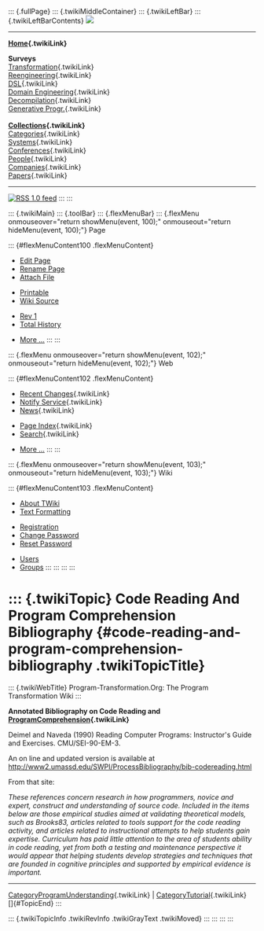 ::: {.fullPage}
::: {.twikiMiddleContainer}
::: {.twikiLeftBar}
::: {.twikiLeftBarContents}
![](../pub/transformation.gif)

------------------------------------------------------------------------

**[Home](WebHome){.twikiLink}**

**Surveys**\
[Transformation](ProgramTransformation){.twikiLink}\
[Reengineering](ReengineeringWiki){.twikiLink}\
[DSL](DomainSpecificLanguages){.twikiLink}\
[Domain Engineering](DomainEngineering){.twikiLink}\
[Decompilation](DeCompilation){.twikiLink}\
[Generative Progr.](GenerativeProgrammingWiki){.twikiLink}\
\
**[Collections](CategoryCollection){.twikiLink}**\
[Categories](CategoryCategory){.twikiLink}\
[Systems](TransformationSystems){.twikiLink}\
[Conferences](TransformationConferences){.twikiLink}\
[People](TransformationPeople){.twikiLink}\
[Companies](TransformationCompanies){.twikiLink}\
[Papers](CategoryPaper){.twikiLink}

------------------------------------------------------------------------

[![](../pub/rss.gif "RSS 1.0 feed")](WebRss@skin=rss)
:::
:::

::: {.twikiMain}
::: {.toolBar}
::: {.flexMenuBar}
::: {.flexMenu onmouseover="return showMenu(event, 100);" onmouseout="return hideMenu(event, 100);"}
Page

::: {#flexMenuContent100 .flexMenuContent}
-   [Edit
    Page](http://www.program-transformation.org/edit/Transform/CodeReadingAndProgramComprehensionBibliography?t=1536826443)
-   [Rename
    Page](http://www.program-transformation.org/rename/Transform/CodeReadingAndProgramComprehensionBibliography)
-   [Attach
    File](http://www.program-transformation.org/attach/Transform/CodeReadingAndProgramComprehensionBibliography)

<!-- -->

-   [Printable](http://www.program-transformation.org/view/Transform/CodeReadingAndProgramComprehensionBibliography?skin=print.pattern)
-   [Wiki
    Source](http://www.program-transformation.org/view/Transform/CodeReadingAndProgramComprehensionBibliography?skin=text&raw=on&contenttype=text/plain)

<!-- -->

-   [Rev
    1](http://www.program-transformation.org/view/Transform/CodeReadingAndProgramComprehensionBibliography?rev=1.1)
-   [Total
    History](http://www.program-transformation.org/rdiff/Transform/CodeReadingAndProgramComprehensionBibliography)

<!-- -->

-   [More
    \...](http://www.program-transformation.org/oops/Transform/CodeReadingAndProgramComprehensionBibliography?template=oopsmore&param1=1.1&param2=1.1)
:::
:::

::: {.flexMenu onmouseover="return showMenu(event, 102);" onmouseout="return hideMenu(event, 102);"}
Web

::: {#flexMenuContent102 .flexMenuContent}
-   [Recent Changes](WebChanges){.twikiLink}
-   [Notify Service](WebNotify){.twikiLink}
-   [News](WebNews){.twikiLink}

<!-- -->

-   [Page Index](WebIndex){.twikiLink}
-   [Search](WebSearch){.twikiLink}

<!-- -->

-   [More
    \...](http://www.program-transformation.org/oops/Transform/CodeReadingAndProgramComprehensionBibliography?template=oopsmore&param1=1.1&param2=1.1)
:::
:::

::: {.flexMenu onmouseover="return showMenu(event, 103);" onmouseout="return hideMenu(event, 103);"}
Wiki

::: {#flexMenuContent103 .flexMenuContent}
-   [About
    TWiki](http://www.program-transformation.org/view/TWiki/WebHome)
-   [Text
    Formatting](http://www.program-transformation.org/view/TWiki/TextFormattingRules)

<!-- -->

-   [Registration](http://www.program-transformation.org/view/TWiki/TWikiRegistration)
-   [Change
    Password](http://www.program-transformation.org/view/TWiki/ChangePassword)
-   [Reset
    Password](http://www.program-transformation.org/view/TWiki/ResetPassword)

<!-- -->

-   [Users](http://www.program-transformation.org/view/Main/TWikiUsers)
-   [Groups](http://www.program-transformation.org/view/Main/TWikiGroups)
:::
:::
:::
:::

::: {.twikiTopic}
Code Reading And Program Comprehension Bibliography {#code-reading-and-program-comprehension-bibliography .twikiTopicTitle}
===================================================

::: {.twikiWebTitle}
Program-Transformation.Org: The Program Transformation Wiki
:::

**Annotated Bibliography on Code Reading and
[ProgramComprehension](ProgramComprehension){.twikiLink}**

Deimel and Naveda (1990) Reading Computer Programs: Instructor\'s Guide
and Exercises. CMU/SEI-90-EM-3.

An on line and updated version is available at
<http://www2.umassd.edu/SWPI/ProcessBibliography/bib-codereading.html>

From that site:

*These references concern research in how programmers, novice and
expert, construct and understanding of source code. Included in the
items below are those empirical studies aimed at validating theoretical
models, such as Brooks83, articles related to tools support for the code
reading activity, and articles related to instructional attempts to help
students gain expertise. Curriculum has paid little attention to the
area of students ability in code reading, yet from both a testing and
maintenance perspective it would appear that helping students develop
strategies and techniques that are founded in cognitive principles and
supported by empirical evidence is important.*

------------------------------------------------------------------------

[CategoryProgramUnderstanding](CategoryProgramUnderstanding){.twikiLink}
\| [CategoryTutorial](CategoryTutorial){.twikiLink}\
[]{#TopicEnd}
:::

::: {.twikiTopicInfo .twikiRevInfo .twikiGrayText .twikiMoved}
:::
:::
:::
:::
